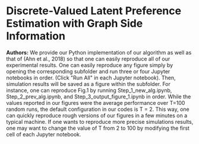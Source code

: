 # Discrete-Valued Latent Preference Estimation with Graph Side Information
**Authors:**
We provide our Python implementation of our algorithm as well as that of (Ahn et al., 2018) so that one can easily reproduce all of our experimental results.
One can easily reproduce any figure simply by opening the corresponding subfolder and run three or four Jupyter notebooks in order.  (Click "Run All" in each Jupyter notebook).
Then, simulation results will be saved as a figure within the subfolder.
For instance, one can reproduce Fig.1 by running Step_1_new_alg.ipynb, Step_2_prev_alg.ipynb, and Step_3_output_figure_1.ipynb in order.
While the values reported in our figures were the average performance over T=100 random runs, the default configuration in our codes is T = 2.
This way, one can quickly reproduce rough versions of our figures in a few minutes on a typical machine.
If one wants to reproduce more precise simulations results, one may want to change the value of T from 2 to 100 by modifying the first cell of each Jupyter notebook.
